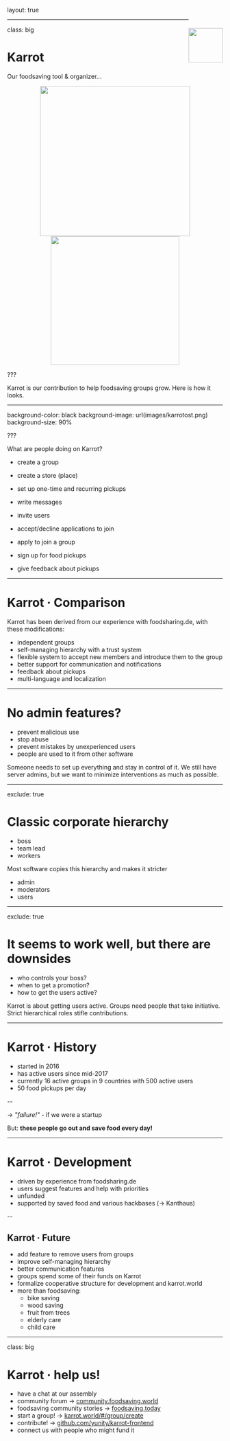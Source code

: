 layout: true

<div style="float: right; margin-top: 20px">
  <img height="80px" src="https://karrot.world/statics/carrot_logo.png">
</div>

---
class: big
# Karrot

Our foodsaving tool & organizer...

<div align="center">
  <img height="350" src="https://user-images.githubusercontent.com/4410802/42418936-4b29eb8c-82ab-11e8-9fd6-329952c73800.png">
  <img height="300" src="https://user-images.githubusercontent.com/4410802/42418974-ec3a8e6e-82ab-11e8-935c-83d158e5034d.png">
</div>

???

Karrot is our contribution to help foodsaving groups grow.
Here is how it looks.

---
background-color: black
background-image: url(images/karrotost.png)
background-size: 90%

???

What are people doing on Karrot?

- create a group
- create a store (place)
- set up one-time and recurring pickups
- write messages
- invite users
- accept/decline applications to join

- apply to join a group
- sign up for food pickups
- give feedback about pickups

---

# Karrot · Comparison

Karrot has been derived from our experience with foodsharing.de, with these modifications:

- independent groups
- self-managing hierarchy with a trust system
- flexible system to accept new members and introduce them to the group
- better support for communication and notifications
- feedback about pickups
- multi-language and localization

---

# No admin features?

- prevent malicious use
- stop abuse
- prevent mistakes by unexperienced users
- people are used to it from other software


Someone needs to set up everything and stay in control of it.
We still have server admins, but we want to minimize interventions as much as possible.

---
exclude: true

# Classic corporate hierarchy

- boss
- team lead
- workers

Most software copies this hierarchy and makes it stricter

- admin
- moderators
- users

---
exclude: true

# It seems to work well, but there are downsides

- who controls your boss?
- when to get a promotion?
- how to get the users active?

Karrot is about getting users active.
Groups need people that take initiative.
Strict hierarchical roles stifle contributions.

---

# Karrot · History

- started in 2016
- has active users since mid-2017
- currently 16 active groups in 9 countries with 500 active users
- 50 food pickups per day

--

&rarr; _"failure!"_ - if we were a startup

But: **these people go out and save food every day!**

---

# Karrot · Development

- driven by experience from foodsharing.de
- users suggest features and help with priorities
- unfunded
- supported by saved food and various hackbases (-> Kanthaus)

--

## Karrot · Future

- add feature to remove users from groups
- improve self-managing hierarchy
- better communication features
- groups spend some of their funds on Karrot
- formalize cooperative structure for development and karrot.world
- more than foodsaving:
  - bike saving
  - wood saving
  - fruit from trees
  - elderly care
  - child care

---
class: big
# Karrot · help us!

* have a chat at our assembly
* community forum &rarr; [community.foodsaving.world](https://community.foodsaving.world)
* foodsaving community stories &rarr; [foodsaving.today](https://foodsaving.today)
* start a group! &rarr; [karrot.world/#/group/create](https://karrot.world/#/group/create)
* contribute! &rarr; [github.com/yunity/karrot-frontend](https://github.com/yunity/karrot-frontend)
* connect us with people who might fund it
